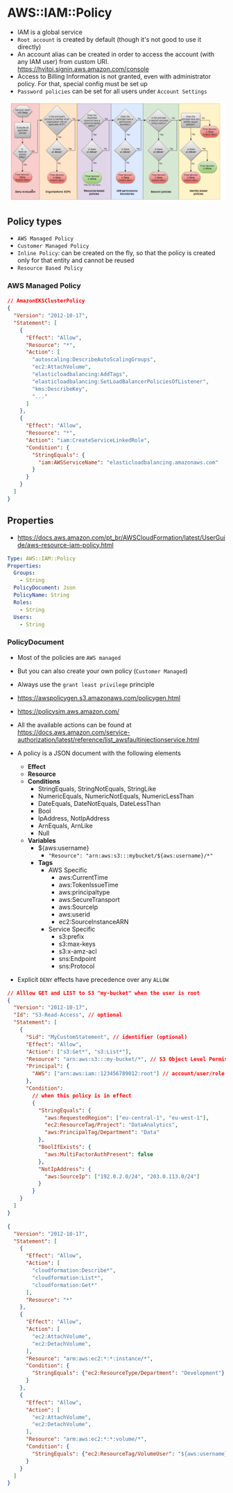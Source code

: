 # AWS::IAM::Policy

- IAM is a global service
- `Root account` is created by default (though it's not good to use it directly)
- An account alias can be created in order to access the account (with any IAM user) from custom URI. <https://hvitoi.signin.aws.amazon.com/console>
- Access to Billing Information is not granted, even with administrator policy. For that, special config must be set up
- `Password policies` can be set for all users under `Account Settings`

![Policy Evaluation Logic](.images/iam-policy-evalation-logic.png)

## Policy types

- `AWS Managed Policy`
- `Customer Managed Policy`
- `Inline Policy`: can be created on the fly, so that the policy is created only for that entity and cannot be reused
- `Resource Based Policy`

### AWS Managed Policy

```json
// AmazonEKSClusterPolicy
{
  "Version": "2012-10-17",
  "Statement": [
    {
      "Effect": "Allow",
      "Resource": "*",
      "Action": [
        "autoscaling:DescribeAutoScalingGroups",
        "ec2:AttachVolume",
        "elasticloadbalancing:AddTags",
        "elasticloadbalancing:SetLoadBalancerPoliciesOfListener",
        "kms:DescribeKey",
        "..."
      ]
    },
    {
      "Effect": "Allow",
      "Resource": "*",
      "Action": "iam:CreateServiceLinkedRole",
      "Condition": {
        "StringEquals": {
          "iam:AWSServiceName": "elasticloadbalancing.amazonaws.com"
        }
      }
    }
  ]
}
```

## Properties

- <https://docs.aws.amazon.com/pt_br/AWSCloudFormation/latest/UserGuide/aws-resource-iam-policy.html>

```yaml
Type: AWS::IAM::Policy
Properties:
  Groups:
    - String
  PolicyDocument: Json
  PolicyName: String
  Roles:
    - String
  Users:
    - String
```

### PolicyDocument

- Most of the policies are `AWS managed`
- But you can also create your own policy (`Customer Managed`)
- Always use the `grant least privilege` principle

- <https://awspolicygen.s3.amazonaws.com/policygen.html>
- <https://policysim.aws.amazon.com/>

- All the available actions can be found at <https://docs.aws.amazon.com/service-authorization/latest/reference/list_awsfaultinjectionservice.html>

- A policy is a JSON document with the following elements
  - **Effect**
  - **Resource**
  - **Conditions**
    - StringEquals, StringNotEquals, StringLike
    - NumericEquals, NumericNotEquals, NumericLessThan
    - DateEquals, DateNotEquals, DateLessThan
    - Bool
    - IpAddress, NotIpAddress
    - ArnEquals, ArnLike
    - Null
  - **Variables**
    - ${aws:username}
      - `"Resource": "arn:aws:s3:::mybucket/${aws:username}/*"`
    - **Tags**
      - AWS Specific
        - aws:CurrentTime
        - aws:TokenIssueTime
        - aws:principaltype
        - aws:SecureTransport
        - aws:SourceIp
        - aws:userid
        - ec2:SourceInstanceARN
      - Service Specific
        - s3:prefix
        - s3:max-keys
        - s3:x-amz-acl
        - sns:Endpoint
        - sns:Protocol

- Explicit `DENY` effects have precedence over any `ALLOW`

```json
// Alllow GET and LIST to S3 "my-bucket" when the user is root
{
  "Version": "2012-10-17",
  "Id": "S3-Read-Access", // optional
  "Statement": [
    {
      "Sid": "MyCustomStatement", // identifier (optional)
      "Effect": "Allow",
      "Action": ["s3:Get*", "s3:List*"],
      "Resource": "arn:aws:s3:::my-bucket/*", // S3 Object Level Permission (all files)
      "Principal": {
        "AWS": ["arn:aws:iam::123456789012:root"] // account/user/role this policies applies to
      },
      "Condition":
        // when this policy is in effect
        {
          "StringEquals": {
            "aws:RequestedRegion": ["eu-central-1", "eu-west-1"],
            "ec2:ResourceTag/Project": "DataAnalytics",
            "aws:PrincipalTag/Department": "Data"
          },
          "BoolIfExists": {
            "aws:MultiFactorAuthPresent": false
          },
          "NotIpAddress": {
            "aws:SourceIp": ["192.0.2.0/24", "203.0.113.0/24"]
          }
        }
    }
  ]
}
```

```json
{
  "Version": "2012-10-17",
  "Statement": [
    {
      "Effect": "Allow",
      "Action": [
        "cloudformation:Describe*",
        "cloudformation:List*",
        "cloudformation:Get*"
      ],
      "Resource": "*"
    },
    {
      "Effect": "Allow",
      "Action": [
        "ec2:AttachVolume",
        "ec2:DetachVolume",
      ],
      "Resource": "arm:aws:ec2:*:*:instance/*",
      "Condition": {
        "StringEquals": {"ec2:ResourceType/Department": "Development"}
      }
    },
    {
      "Effect": "Allow",
      "Action": [
        "ec2:AttachVolume",
        "ec2:DetachVolume",
      ],
      "Resource": "arm:aws:ec2:*:*:volume/*",
      "Condition": {
        "StringEquals": {"ec2:ResourceTag/VolumeUser": "${aws:username}"}
      }
    }
  ]
}
```
